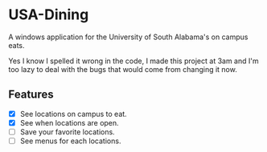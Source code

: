# USA-Dining
A windows application for the University of South Alabama's on campus eats.

Yes I know I spelled it wrong in the code, I made this project at 3am and I'm too lazy to deal with the bugs that would come from changing it now.

## Features
- [x] See locations on campus to eat.
- [x] See when locations are open.
- [ ] Save your favorite locations.
- [ ] See menus for each locations.
